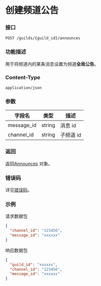 # 创建频道公告

### 接口

`POST /guilds/{guild_id}/announces`

### 功能描述

用于将频道内的某条消息设置为频道**全局公告**。

### Content-Type

`application/json`

### 参数

| 字段名     | 类型   | 描述      |
| ---------- | ------ | --------- |
| message_id | string | 消息 id   |
| channel_id | string | 子频道 id |

### 返回

返回[Announces](model.md#Announces) 对象。

### 错误码

详见[错误码](../error/error.md)。

### 示例

请求数据包

```json
{
  "channel_id": "123456",
  "message_id": "xxxxxx"
}
```

响应数据包

```json
{
  "guild_id": "xxxxxx",
  "channel_id": "123456",
  "message_id": "xxxxxx"
}
```
